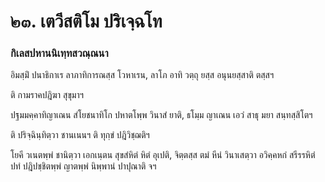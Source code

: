 <h1>๒๓. เตวีสติโม ปริเจฺฉโท</h1>
<h3>กิเลสปหานนิเทฺทสวณฺณนา</h3>
<p>    อิมสฺมิํ ปนาธิกาเร  ลาภาทิการณสฺส โวหาเรน, ลาโภ อาทิ วตฺถุ ยสฺส อนุนยสฺสาติ  ตสฺสฯ</p>


<p>ติ กามราคปฎิฆา สุขุมาฯ</p>


<p>    ปฐมมคฺคาทิญาเณน  สํโยชนาทิโก ปหาตโพฺพ  วินาสํ ยาติ,  ธโมฺม  ญาเณน เอวํ สาธุ มยา สนฺทสฺสิโตฯ</p>


<p> ติ ปริจฺฉินฺทิตฺวา ชานเนนฯ ติ ทุกฺขํ ปฎิวิชฺฌติฯ</p>


<p>  โยคี  วเนตพฺพํ  ชานิตฺวา  เอกเนฺตน สุขสํหิตํ หิตํ อุเปติ, จิตฺตสฺส ตมํ  หีนํ  วินาเสตฺวา  อวิคฺคหกํ สรีรรหิตํ ปทํ ปฎิปชฺชิตพฺพํ ญาตพฺพํ  นิพฺพานํ  ปาปุณาติ จฯ</p>

</p>

</p>

</p>





